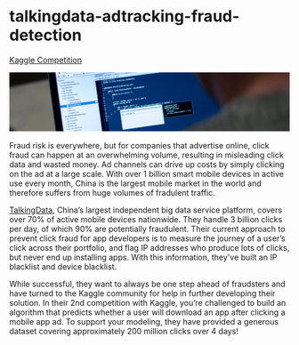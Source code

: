 # talkingdata-adtracking-fraud-detection

[Kaggle Competition](https://www.kaggle.com/c/talkingdata-adtracking-fraud-detection)

![logo](./header.png)



Fraud risk is everywhere, but for companies that advertise online, click fraud can happen at an overwhelming volume, resulting in misleading click data and wasted money. Ad channels can drive up costs by simply clicking on the ad at a large scale. With over 1 billion smart mobile devices in active use every month, China is the largest
mobile market in the world and therefore suffers from huge volumes of fradulent traffic.

[TalkingData](https://www.talkingdata.com/), China’s largest independent big data service platform, covers over 70% of active mobile devices nationwide. They handle 3 billion clicks per day, of which 90% are potentially fraudulent. Their current approach to prevent click fraud for app developers is to measure the journey of a user’s click across their portfolio, and flag IP addresses who produce lots of clicks, but never end up installing apps. With this information, they've built an IP blacklist and device blacklist.

While successful, they want to always be one step ahead of fraudsters and have turned to the Kaggle community for help in further developing their solution. In their 2nd competition with Kaggle, you’re challenged to build an algorithm that predicts whether a user will download an app after clicking a mobile app ad. To support your modeling, they have provided a generous dataset covering approximately 200 million clicks over 4 days!
